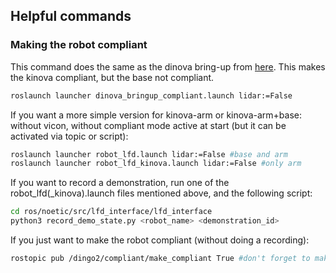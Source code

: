 ## Helpful commands

### Making the robot compliant
This command does the same as the dinova bring-up from [here](https://github.com/INTERACT-tud-amr/dinova/blob/main/dinova_bringup/launch/dinova.launch). 
This makes the kinova compliant, but the base not compliant. 
```bash
roslaunch launcher dinova_bringup_compliant.launch lidar:=False
```

If you want a more simple version for kinova-arm or kinova-arm+base: without vicon, without compliant mode active at start (but it can be activated via topic or script):
```bash
roslaunch launcher robot_lfd.launch lidar:=False #base and arm
roslaunch launcher robot_lfd_kinova.launch lidar:=False #only arm
```

If you want to record a demonstration, run one of the robot_lfd(_kinova).launch files mentioned above, and the following script:
```bash
cd ros/noetic/src/lfd_interface/lfd_interface
python3 record_demo_state.py <robot_name> <demonstration_id>
```

If you just want to make the robot compliant (without doing a recording):
```bash
rostopic pub /dingo2/compliant/make_compliant True #don't forget to make it uncompliant again before doing ctrl+c)
```

